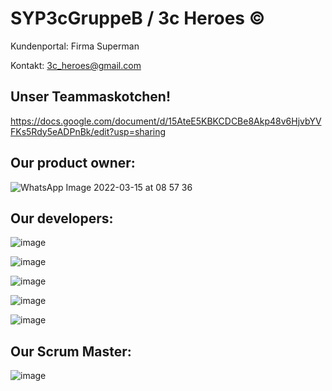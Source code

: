 # SYP3cGruppeB / 3c Heroes ©

 Kundenportal: Firma Superman
 
 Kontakt: 3c_heroes@gmail.com
 
 ## Unser Teammaskotchen!
 
 https://docs.google.com/document/d/15AteE5KBKCDCBe8Akp48v6HjvbYVFKs5Rdy5eADPnBk/edit?usp=sharing
 
 ## Our product owner:
 
 
 ![WhatsApp Image 2022-03-15 at 08 57 36](https://user-images.githubusercontent.com/91054102/158331914-d8176600-e348-4469-8541-1133fa940d20.jpeg)


 ## Our developers:
 
 

 
 ![image](https://user-images.githubusercontent.com/91054007/158375686-337464b6-e54b-43a4-8f61-0867840b7b56.png)
 
 ![image](https://user-images.githubusercontent.com/91054102/158331186-90c5ee86-b6bc-4bdf-ae4d-e7f64d96c328.png)
 
 ![image](https://user-images.githubusercontent.com/91054007/158373813-e2b4ebe9-fd11-4fe6-8065-575a9e23456c.png)
 
 ![image](https://user-images.githubusercontent.com/91054007/158374123-154b8f4a-60d8-4a12-9f6a-56e469ed511d.png)
 
![image](https://user-images.githubusercontent.com/91054007/158375223-5eff8cef-cccd-4bd6-b926-a5ef49f4dbbd.png)



 ## Our Scrum Master:

 ![image](https://user-images.githubusercontent.com/91054102/158331507-b3d8470b-6c3d-4697-ae6c-a66d864bb1f7.png)



 

 
 



